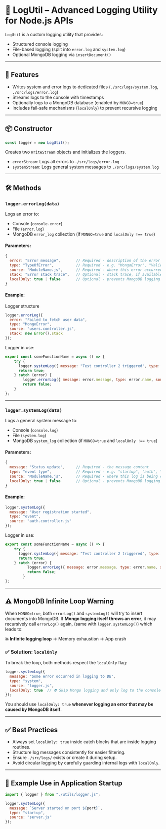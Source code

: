 
# 📘 LogUtil – Advanced Logging Utility for Node.js APIs

`LogUtil` is a custom logging utility that provides:
- Structured console logging
- File-based logging (split into `error.log` and `system.log`)
- Optional MongoDB logging via `insertDocument()`

---

## 🚀 Features

- Writes system and error logs to dedicated files (`./src/logs/system.log`, `./src/logs/error.log`)
- Streams logs to the console with timestamps
- Optionally logs to a MongoDB database (enabled by `MONGO=true`)
- Includes fail-safe mechanisms (`localOnly`) to prevent recursive logging

---

## 📦 Constructor

```js
const logger = new LogUtil();
```

Creates two `WriteStream` objects and initializes the loggers.

- `errorStream`: Logs all errors to `./src/logs/error.log`
- `systemStream`: Logs general system messages to `./src/logs/system.log`

---

## 🛠 Methods

### `logger.errorLog(data)`

Logs an error to:
- Console (`console.error`)
- File (`error.log`)
- MongoDB `error_log` collection (if `MONGO=true` and `localOnly !== true`)

#### Parameters:

```js
{
  error: "Error message",       // Required - description of the error
  type: "TypeOfError",          // Required - e.g. "MongoError", "ValidationError"
  source: "ModuleName.js",      // Required - where this error occurred
  stack: "Error stack trace",   // Optional - stack trace, if available
  localOnly: true | false       // Optional - prevents MongoDB logging if true
}
```

#### Example:

Logger structure
```js
logger.errorLog({
  error: "Failed to fetch user data",
  type: "MongoError",
  source: "users.controller.js",
  stack: new Error().stack
});
```

Logger in use: 

```js
export const someFunctionName = async () => {
	try {
      logger.systemLog({ message: "Test controller 2 triggered", type: "test", source: "someFunctionName" });
      return true;
	} catch (error) {
	    logger.errorLog({ message: error.message, type: error.name, source: "someFunctionName", stack: error.stack });
	    return false;
	}
};
```

---

### `logger.systemLog(data)`

Logs a general system message to:
- Console (`console.log`)
- File (`system.log`)
- MongoDB `system_log` collection (if `MONGO=true` and `localOnly !== true`)

#### Parameters:

```js
{
  message: "Status update",     // Required - the message content
  type: "event type",           // Required - e.g. "startup", "auth", "info"
  source: "ModuleName.js",      // Required - where this log is being created
  localOnly: true | false       // Optional - prevents MongoDB logging if true
}
```

#### Example:

```js
logger.systemLog({
  message: "User registration started",
  type: "event",
  source: "auth.controller.js"
});
```

Logger in use: 

```js
export const someFunctionName = async () => {
	try {
      logger.systemLog({ message: "Test controller 2 triggered", type: "test", source: "someFunctionName" });
      return true;
	} catch (error) {
		  logger.errorLog({ message: error.message, type: error.name, source: "someFunctionName", stack: error.stack });
		  return false;
	    }   
};
```

---

## ⚠️ MongoDB Infinite Loop Warning

When `MONGO=true`, both `errorLog()` and `systemLog()` will try to insert documents into MongoDB. If **Mongo logging itself throws an error**, it may recursively call `errorLog()` again, (same with `logger.systemLog()`) which leads to:

**💥 Infinite logging loop** → Memory exhaustion → App crash

### ✅ Solution: `localOnly`

To break the loop, both methods respect the `localOnly` flag:

```js
logger.systemLog({
  message: "Some error occurred in logging to DB",
  type: "system",
  source: "logger.js",
  localOnly: true  // ⛔ Skip Mongo logging and only log to the console and local log files
});
```

You should use `localOnly: true` **whenever logging an error that may be caused by MongoDB itself**.

---

## ✅ Best Practices

- Always set `localOnly: true` inside catch blocks that are inside logging routines.
- Structure log messages consistently for easier filtering.
- Ensure `./src/logs/` exists or create it during setup.
- Avoid circular logging by carefully guarding internal logs with `localOnly`.

---

## 📌 Example Use in Application Startup

```js
import { logger } from "./utils/logger.js";

logger.systemLog({
  message: `Server started on port ${port}`,
  type: "startup",
  source: "server.js"
});
```
